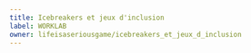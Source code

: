 ```yaml
---
title: Icebreakers et jeux d'inclusion
label: WORKLAB
owner: lifeisaseriousgame/icebreakers_et_jeux_d_inclusion
---
```

